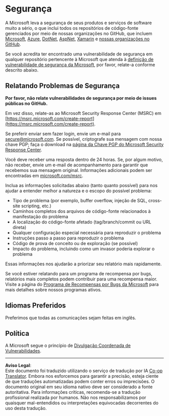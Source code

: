 <!--
CO_OP_TRANSLATOR_METADATA:
{
  "original_hash": "8587f83cfded1bfab99fda4022f4df89",
  "translation_date": "2025-08-28T02:34:25+00:00",
  "source_file": "SECURITY.md",
  "language_code": "br"
}
-->
# Segurança

A Microsoft leva a segurança de seus produtos e serviços de software muito a sério, o que inclui todos os repositórios de código-fonte gerenciados por meio de nossas organizações no GitHub, que incluem [Microsoft](https://github.com/Microsoft), [Azure](https://github.com/Azure), [DotNet](https://github.com/dotnet), [AspNet](https://github.com/aspnet), [Xamarin](https://github.com/xamarin) e [nossas organizações no GitHub](https://opensource.microsoft.com/).

Se você acredita ter encontrado uma vulnerabilidade de segurança em qualquer repositório pertencente à Microsoft que atenda à [definição de vulnerabilidade de segurança da Microsoft](https://docs.microsoft.com/en-us/previous-versions/tn-archive/cc751383(v=technet.10)), por favor, relate-a conforme descrito abaixo.

## Relatando Problemas de Segurança

**Por favor, não relate vulnerabilidades de segurança por meio de issues públicas no GitHub.**

Em vez disso, relate-as ao Microsoft Security Response Center (MSRC) em [https://msrc.microsoft.com/create-report](https://msrc.microsoft.com/create-report).

Se preferir enviar sem fazer login, envie um e-mail para [secure@microsoft.com](mailto:secure@microsoft.com). Se possível, criptografe sua mensagem com nossa chave PGP; faça o download na [página da Chave PGP do Microsoft Security Response Center](https://www.microsoft.com/en-us/msrc/pgp-key-msrc).

Você deve receber uma resposta dentro de 24 horas. Se, por algum motivo, não receber, envie um e-mail de acompanhamento para garantir que recebemos sua mensagem original. Informações adicionais podem ser encontradas em [microsoft.com/msrc](https://www.microsoft.com/msrc).  

Inclua as informações solicitadas abaixo (tanto quanto possível) para nos ajudar a entender melhor a natureza e o escopo do possível problema:

  * Tipo de problema (por exemplo, buffer overflow, injeção de SQL, cross-site scripting, etc.)
  * Caminhos completos dos arquivos de código-fonte relacionados à manifestação do problema
  * A localização do código-fonte afetado (tag/branch/commit ou URL direta)
  * Qualquer configuração especial necessária para reproduzir o problema
  * Instruções passo a passo para reproduzir o problema
  * Código de prova de conceito ou de exploração (se possível)
  * Impacto do problema, incluindo como um invasor poderia explorar o problema

Essas informações nos ajudarão a priorizar seu relatório mais rapidamente.

Se você estiver relatando para um programa de recompensa por bugs, relatórios mais completos podem contribuir para uma recompensa maior. Visite a página do [Programa de Recompensas por Bugs da Microsoft](https://microsoft.com/msrc/bounty) para mais detalhes sobre nossos programas ativos.

## Idiomas Preferidos

Preferimos que todas as comunicações sejam feitas em inglês.

## Política

A Microsoft segue o princípio de [Divulgação Coordenada de Vulnerabilidades](https://www.microsoft.com/en-us/msrc/cvd).

---

**Aviso Legal**:  
Este documento foi traduzido utilizando o serviço de tradução por IA [Co-op Translator](https://github.com/Azure/co-op-translator). Embora nos esforcemos para garantir a precisão, esteja ciente de que traduções automatizadas podem conter erros ou imprecisões. O documento original em seu idioma nativo deve ser considerado a fonte autoritativa. Para informações críticas, recomenda-se a tradução profissional realizada por humanos. Não nos responsabilizamos por quaisquer mal-entendidos ou interpretações equivocadas decorrentes do uso desta tradução.